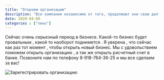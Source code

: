 ```yaml
---
title: "Откроем организацию"
description: "Все компании независимо от того, продолжают они свою деятельность в нерабочий месяц или приостановили ее, должны представить форму СЗВ-М "
date: 2020-04-09
categories : ["news"]
---
```


Сейчас очень серьезный период в бизнесе. Какой-то бизнес будет
провальным , какой то наоборот поднимется . Я уверена , что сейчас как
раз тот момент , чтобы открыть новый бизнес. Мы с удовольствием поможем
открыть организацию , а так же открыть расчетный счет в банке. Позвоните
нам по телефону 8-918-764-36-25  и мы все сделаем за вас!

![Зарегестрировать организацию](/img/new_org.png)

